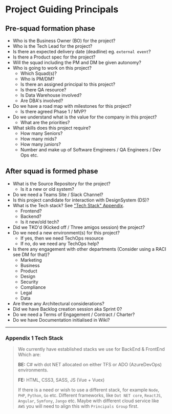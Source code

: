 # Project Guiding Principals
## Pre-squad formation phase
- Who is the Business Owner (BO) for the project?
- Who is the Tech Lead for the project?
- Is there an expected delivery date (deadline) eg. `external event`?
- Is there a Product spec for the project?
- Will the squad including the PM and DM be given autonomy?
- Who is going to work on this project?
  - Which Squad(s)?
  - Who is PM/DM?
  - Is there an assigned principal to this project?
  - Is there QA resource?
  - Is Data Warehouse involved?
  - Are DBA's involved?
- Do we have a road map with milestones for this project?
  - Is there agreed Phase 1 / MVP?
- Do we understand what is the value for the company in this project?
  - What are the priorities?
- What skills does this project require?
  - How many Seniors?
  - How many mids?
  - How many juniors?
  - Number and make up of Software Emgineers / QA Engineers / Dev Ops etc.

## After squad is formed phase
- What is the Source Repository for the project?
  - Is it a new or old system?
- Do we need a Teams Site / Slack Channel?
- Is this project candidate for interaction with DesignSystem (DS)?
- What is the Tech stack? See ["Tech Stack" Appendix](#tech_stack).
  - Frontend?
  - Backend?
  - Is it new/old tech?  
- Did we TKO'd (Kicked off / Three amigos session) the project?
- Do we need a new environment(s) for this project?
  - If yes, then we need TechOps resource
  - If no, do we need any TechOps help?
- Is there any engagement with other departments (Consider using a RACI see DM for that)?
  - Marketing
  - Business
  - Product
  - Design
  - Security
  - Compliance
  - Legal
  - Data
- Are there any Architectural considerations?
- Did we have Backlog creation session aka Sprint 0?
- Do we need a Terms of Engagement / Contract / Charter?
- Do we have Documentation initialised in Wiki?

---

### Appendix 1 <a id="tech_stack"></a>Tech Stack
> We currently have established stacks we use for BackEnd & FrontEnd
> Which are:
>
> **BE:** C# with dot NET allocated on either TFS or ADO (AzureDevOps) environments.
>
> **FE:** HTML, CSS3, SASS, JS (Vue + Vuex)
>
> If there is a need or wish to use a different stack, for example `Node`, `PHP`, `Python`, `Go` etc. Different frameworks, like `Dot NET core`, `ReactJS`, `Angular`, `Symfony`, `Jango` etc. Maybe with different cloud service like `AWS` you will need to align this with `Principals Group` first.
